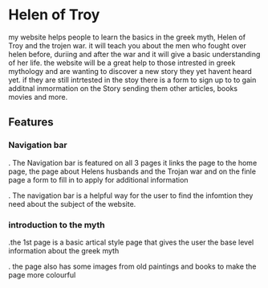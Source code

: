 # Helen of Troy 
my website helps people to learn the basics in the greek myth, Helen of Troy and the trojen war. it will teach you about the men who fought over helen before, duriing and after the war and it will give a basic understanding of her life. the website will be a great help to those intrested in greek mythology and are wanting to discover a new story they yet havent heard yet. if they are still intrtested in the stoy there is a form to sign up to to gain additnal inmormation on the Story sending them other articles, books movies and more.

## Features

### Navigation bar 

. The Navigation bar is featured on all 3 pages it links the page to the home page, the page about Helens husbands and the Trojan war and on the finle page a form to fill in to apply for additional information

. The navigation bar is a helpful way for the user to find the infomtion they need about the subject of the website. 

### introduction to the myth

.the 1st page is a basic artical style page that gives the user the base level information about the greek myth 

. the page also has some images from old paintings and books to make the page more colourful
